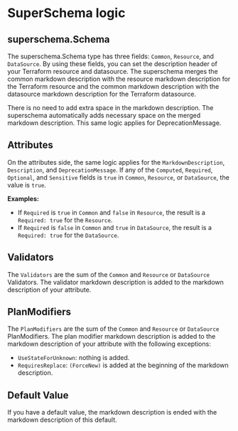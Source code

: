 # SuperSchema logic
## superschema.Schema
The superschema.Schema type has three fields: `Common`, `Resource`, and `DataSource`. By using these fields, you can set the description header of your Terraform resource and datasource. The superschema merges the common markdown description with the resource markdown description for the Terraform resource and the common markdown description with the datasource markdown description for the Terraform datasource.

There is no need to add extra space in the markdown description. The superschema automatically adds necessary space on the merged markdown description. This same logic applies for DeprecationMessage.

## Attributes
On the attributes side, the same logic applies for the `MarkdownDescription`, `Description`, and `DeprecationMessage`. If any of the `Computed`, `Required`, `Optional`, and `Sensitive` fields is `true` in `Common`, `Resource`, or `DataSource`, the value is `true`.

**Examples:**

* If `Required` is `true` in `Common` and `false` in `Resource`, the result is a `Required: true` for the `Resource`.
* If `Required` is `false` in `Common` and `true` in `DataSource`, the result is a `Required: true` for the `DataSource`.

## Validators
The `Validators` are the sum of the `Common` and `Resource` or `DataSource` Validators. The validator markdown description is added to the markdown description of your attribute.

## PlanModifiers
The `PlanModifiers` are the sum of the `Common` and `Resource` or `DataSource` PlanModifiers. The plan modifier markdown description is added to the markdown description of your attribute with the following exceptions:

* `UseStateForUnknown`: nothing is added.
* `RequiresReplace`: `(ForceNew)` is added at the beginning of the markdown description.

## Default Value
If you have a default value, the markdown description is ended with the markdown description of this default.
